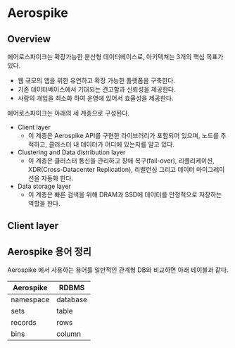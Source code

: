 # Aerospike
## Overview
에어로스파이크는 확장가능한 분산형 데이터베이스로, 아키텍쳐는 3개의 핵심 목표가 있다.

- 웹 규모의 앱을 위한 유연하고 확장 가능한 플랫폼을 구축한다.
- 기존 데이터베이스에서 기대되는 견고함과 신뢰성을 제공한다.
- 사람의 개입을 최소화 하여 운영에 있어서 효율성을 제공한다.

에어로스파이크는 아래의 세 계층으로 구성된다.
- Client layer
  - 이 계층은 Aerospike API를 구현한 라이브러리가 포함되어 있으며, 노드를 추적하고, 클러스터 내 데이터가 어디에 있는지를 알고 있다.
- Clustering and Data distribution layer
  - 이 계층은 클러스터 통신을 관리하고 장애 복구(fail-over), 리플리케이션, XDR(Cross-Datacenter Replication), 리밸런싱 그리고 데이터 마이그레이션을 자동화 한다.
- Data storage layer
  - 이 계층은 빠른 검색을 위해 DRAM과 SSD에 데이터를 안정적으로 저장하는 역할을 한다.

## Client layer




## Aerospike 용어 정리
Aerospike 에서 사용하는 용어를 일반적인 관계형 DB와 비교하면 아래 테이블과 같다.

|Aerospike|RDBMS|
|---|---|
|namespace|database|
|sets|table|
|records|rows|
|bins|column|
 